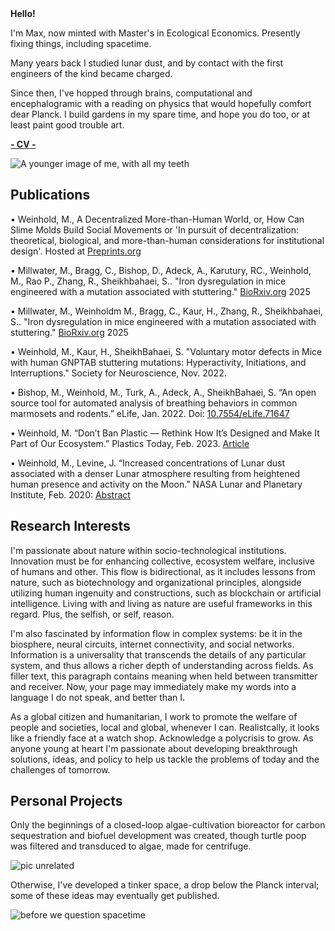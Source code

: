 <html>
<head>
  <strong>
    Hello!
  </strong>
</head>
<body>

I'm Max, now minted with Master's in Ecological Economics. Presently fixing things, including spacetime.

Many years back I studied lunar dust, and by contact with the first engineers of the kind became charged. 

Since then, I've hopped through brains, computational and encephalogramic with a reading on physics that would hopefully comfort dear Planck. I build gardens in my spare time, and hope you do too, or at least paint good trouble art. 

<!-- I study Ecological Economics, and am presently writing my dissertation on how actors respond to malfunctioning institutions, with a focus on including more-than-human actors. I was formerly a behavioral neuroscientist at the U.S. National Institute of Neurological Disorders and Stroke where I modeled neural computations in speech disorders. My interests are wide-ranging, but at the moment I'm particularly interested in fractal ecosystem restoration, life that doesn't rely on water, aquatic mycelial networks, and tuning carbon sequestration in ecosystems. I've also worked on sustainable biomaterials, lunar dust, electronic circuit design, and GIS for assessing urban ecosystem quality.

<!--div defines a division or section -->
<strong style = "text-align:center">
  <a href = "https://maximilianweinhold.github.io/CV/CVOct2_.docx">-    CV    -</a>
  <!--a href = "https://maximilianweinhold.github.io/essays/">-   Essays   -</a>
  <a href = "https://maximilianweinhold.github.io/initiatives/">-Initiatives-</a> -->
</strong>

</body>
</html>

![A younger image of me, with all my teeth](https://user-images.githubusercontent.com/95586072/162780826-d2a7922b-0d67-4a65-b1bd-4ac61a66c8a0.jpg)

## Publications
• Weinhold, M., A Decentralized More-than-Human World, or, How Can Slime Molds Build Social Movements or 'In pursuit of decentralization: theoretical, biological, and more-than-human considerations for institutional design'. Hosted at [Preprints.org](https://www.preprints.org/manuscript/202409.2239/v1)

• Millwater, M., Bragg, C., Bishop, D., Adeck, A., Karutury, RC., Weinhold, M., Rao P., Zhang, R., Sheikhbahaei, S.. "Iron dysregulation in mice engineered with a mutation associated with stuttering." [BioRxiv.org](https://doi.org/10.1101/2025.07.30.667752) 2025

• Millwater, M., Weinholdm M., Bragg, C., Kaur, H., Zhang, R., Sheikhbahaei, S.. "Iron dysregulation in mice engineered with a mutation associated with stuttering." [BioRxiv.org](https://doi.org/10.1101/2025.08.08.669441) 2025

•	Weinhold, M., Kaur, H., SheikhBahaei, S. "Voluntary motor defects in Mice with human GNPTAB stuttering mutations: Hyperactivity, Initiations, and Interruptions." Society for Neuroscience, Nov.  2022.

•	Bishop, M., Weinhold, M., Turk, A., Adeck, A., SheikhBahaei, S. “An open source tool for automated analysis of breathing behaviors in common marmosets and rodents.” eLife, Jan. 2022. Doi: [10.7554/eLife.71647](https://elifesciences.org/articles/71647)

•	Weinhold, M. “Don’t Ban Plastic — Rethink How It’s Designed and Make It Part of Our Ecosystem.” Plastics Today, Feb. 2023. [Article](https://www.plasticstoday.com/materials/dont-ban-plastic-%C2%A0rethink-how-its-designed-and-make-it-part-our-ecosystem)

•	Weinhold, M., Levine, J. “Increased concentrations of Lunar dust associated with a denser Lunar atmosphere resulting from heightened human presence and activity on the Moon.” NASA Lunar and Planetary Institute, Feb. 2020: [Abstract](https://www.hou.usra.edu/meetings/lunardust2020/pdf/5001.pdf) 

## Research Interests

I'm passionate about nature within socio-technological institutions. Innovation must be for enhancing collective, ecosystem welfare, inclusive of humans and other. This flow is bidirectional, as it includes lessons from nature, such as biotechnology and organizational principles, alongside utilizing human ingenuity and constructions, such as blockchain or artificial intelligence. Living with and living as nature are useful frameworks in this regard. Plus, the selfish, or self, reason. 

I'm also fascinated by information flow in complex systems: be it in the biosphere, neural circuits, internet connectivity, and social networks. Information is a universality that transcends the details of any particular system, and thus allows a richer depth of understanding across fields. As filler text, this paragraph contains meaning when held between transmitter and receiver. Now, your page may immediately make my words into a language I do not speak, and better than I. 

As a global citizen and humanitarian, I work to promote the welfare of people and societies, local and global, whenever I can. Realistcally, it looks like a friendly face at a watch shop. Acknowledge a polycrisis to grow. As anyone young at heart I'm passionate about developing breakthrough solutions, ideas, and policy to help us tackle the problems of today and the challenges of tomorrow. 



## Personal Projects

Only the beginnings of a closed-loop algae-cultivation bioreactor for carbon sequestration and biofuel development was created, though turtle poop was filtered and transduced to algae, made for centrifuge. 

![pic unrelated](https://user-images.githubusercontent.com/95586072/155163527-93f3903c-5119-4fd2-b97c-b6004cffe1b1.jpg)

Otherwise, I've developed a tinker space, a drop below the Planck interval; some of these ideas may eventually get published. 

![before we question spacetime](https://github.com/maximilianweinhold/spacetime/)


